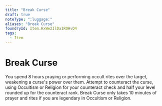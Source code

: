 ```yaml
---
title: "Break Curse"
draft: true
noteType: ":luggage:"
aliases: "Break Curse"
foundryId: Item.HxWe2IlDa1ROHvQ4
tags:
  - Item
---
```


# Break Curse

You spend 8 hours praying or performing occult rites over the target, weakening a curse's power over them. Attempt to counteract the curse, using Occultism or Religion for your counteract check and half your level rounded up for the counteract rank. Break Curse only takes 10 minutes of prayer and rites if you are legendary in Occultism or Religion.
